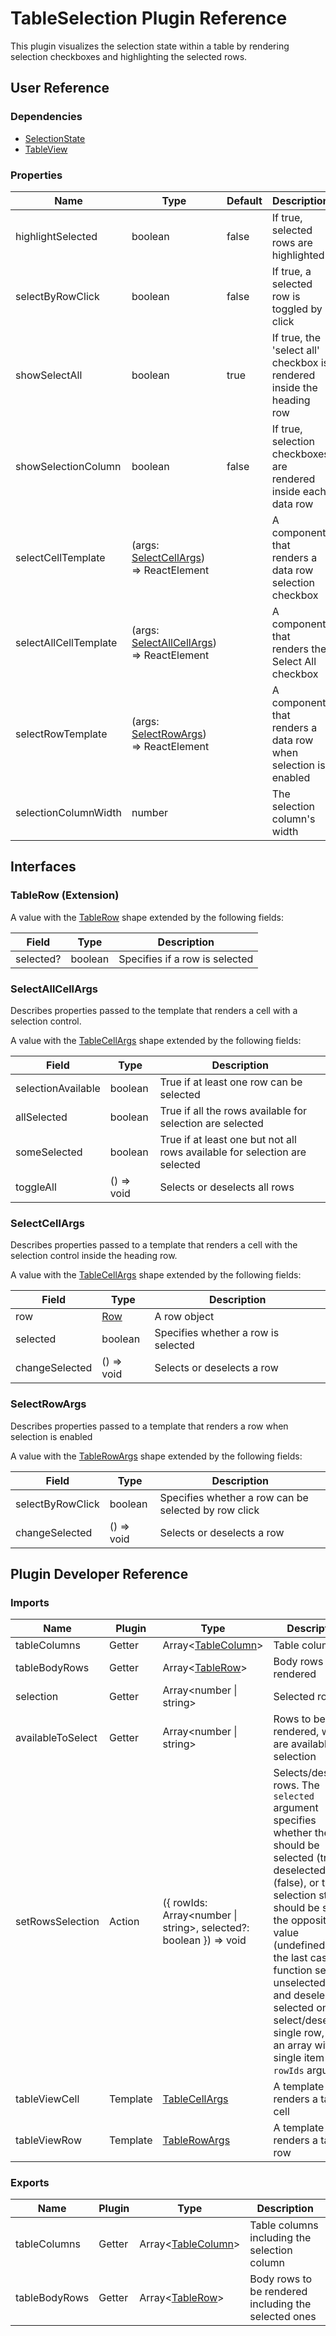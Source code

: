 # TableSelection Plugin Reference

This plugin visualizes the selection state within a table by rendering selection checkboxes and highlighting the selected rows.

## User Reference

### Dependencies

- [SelectionState](selection-state.md)
- [TableView](table-view.md)

### Properties

Name | Type | Default | Description
-----|------|---------|------------
highlightSelected | boolean | false | If true, selected rows are highlighted
selectByRowClick | boolean | false | If true, a selected row is toggled by click
showSelectAll | boolean | true | If true, the 'select all' checkbox is rendered inside the heading row
showSelectionColumn | boolean | false | If true, selection checkboxes are rendered inside each data row
selectCellTemplate | (args: [SelectCellArgs](#select-cell-args)) => ReactElement | | A component that renders a data row selection checkbox
selectAllCellTemplate | (args: [SelectAllCellArgs](#select-all-cell-args)) => ReactElement | | A component that renders the Select All checkbox
selectRowTemplate | (args: [SelectRowArgs](#select-row-args)) => ReactElement | | A component that renders a data row when selection is enabled
selectionColumnWidth | number | | The selection column's width

## Interfaces

### <a name="table-row"></a>TableRow (Extension)

A value with the [TableRow](table-view.md#table-row) shape extended by the following fields:

Field | Type | Description
------|------|------------
selected? | boolean | Specifies if a row is selected

### <a name="select-all-cell-args"></a>SelectAllCellArgs

Describes properties passed to the template that renders a cell with a selection control.

A value with the [TableCellArgs](table-view.md#table-cell-args) shape extended by the following fields:

Field | Type | Description
------|------|------------
selectionAvailable | boolean | True if at least one row can be selected
allSelected | boolean | True if all the rows available for selection are selected
someSelected | boolean | True if at least one but not all rows available for selection are selected
toggleAll | () => void | Selects or deselects all rows

### <a name="select-cell-args"></a>SelectCellArgs

Describes properties passed to a template that renders a cell with the selection control inside the heading row.

A value with the [TableCellArgs](table-view.md#table-cell-args) shape extended by the following fields:

Field | Type | Description
------|------|------------
row | [Row](grid.md#row) | A row object
selected | boolean | Specifies whether a row is selected
changeSelected | () => void | Selects or deselects a row

### <a name="select-row-args"></a>SelectRowArgs

Describes properties passed to a template that renders a row when selection is enabled

A value with the [TableRowArgs](table-view.md#table-row-args) shape extended by the following fields:

Field | Type | Description
------|------|------------
selectByRowClick | boolean | Specifies whether a row can be selected by row click
changeSelected | () => void | Selects or deselects a row

## Plugin Developer Reference

### Imports

Name | Plugin | Type | Description
-----|--------|------|------------
tableColumns | Getter | Array&lt;[TableColumn](table-view.md#table-column)&gt; | Table columns
tableBodyRows | Getter | Array&lt;[TableRow](#table-row)&gt; | Body rows to be rendered
selection | Getter | Array&lt;number &#124; string&gt; | Selected rows
availableToSelect | Getter | Array&lt;number &#124; string&gt; | Rows to be rendered, which are available for selection
setRowsSelection | Action | ({ rowIds: Array&lt;number &#124; string&gt;, selected?: boolean }) => void | Selects/deselects rows. The `selected` argument specifies whether the rows should be selected (true), deselected (false), or their selection status should be set to the opposite value (undefined). In the last case, the function selects unselected rows and deselects selected ones. To select/deselect a single row, pass an array with a single item to the `rowIds` argument.
tableViewCell | Template | [TableCellArgs](table-view.md#table-cell-args) | A template that renders a table cell
tableViewRow | Template | [TableRowArgs](table-view.md#table-row-args) | A template that renders a table row

### Exports

Name | Plugin | Type | Description
-----|--------|------|------------
tableColumns | Getter | Array&lt;[TableColumn](table-view.md#table-column)&gt; | Table columns including the selection column
tableBodyRows | Getter | Array&lt;[TableRow](#table-row)&gt; | Body rows to be rendered including the selected ones
